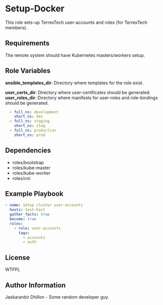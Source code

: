 Setup-Docker
=========

This role sets-up TerrexTech user-accounts and roles (for TerrexTech members).

Requirements
------------

The remote system should have Kubernetes masters/workers setup.

Role Variables
--------------

**ansible_templates_dir**: Directory where templates for the role exist.

**user_certs_dir**: Directory where user-certificates should be generated.
**user_roles_dir**: Directory where manifests for user-roles and role-bindings should be generated.

```YAML
  - full_ns: development
    short_ns: dev
  - full_ns: staging
    short_ns: stag
  - full_ns: production
    short_ns: prod
```

Dependencies
------------

* roles/bootstrap
* roles/kube-master
* roles/kube-worker
* roles/cni

Example Playbook
----------------

```yaml
- name: Setup cluster user-accounts
  hosts: test-host
  gather_facts: true
  become: true
  roles:
    - role: user-accounts
      tags:
        - accounts
        - auth
```

License
-------

WTFPL

Author Information
------------------

Jaskaranbir Dhillon - Some random developer guy.
